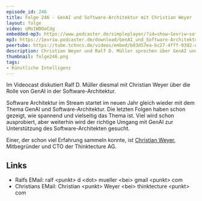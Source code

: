 ```yaml
---
episode_id: 246
title: Folge 246 - GenAI und Software-Architektur mit Christian Weyer 
layout: folge
video: oMoIWDOoCdg
embedded-mp3: https://www.podcaster.de/simpleplayer/?id=show~1evriw~software-architektur-im-stream~pod-fcee180f757670bfad068f4946&v=1736511465
mp3: https://1evriw.podcaster.de/download/GenAI_und_Software-Architektur_mit_Christian_Weyer.mp3
peertube: https://tube.tchncs.de/videos/embed/b03d57ea-bc27-4fff-9392-d1a30df0826a
description: Christian Weyer und Ralf D. Müller sprechen über GenAI und die Auswirkungen auf die Software-Architektur
thumbnail: folge246.png
tags:
- Künstliche Intelligenz
---
```


Im Videocast diskutiert Ralf D. Müller diesmal mit Christian Weyer
über die Rolle von GenAI in der Software-Architektur.

Software Architektur im Stream startet im neuen Jahr gleich wieder mit
dem Thema GenAI und Software-Architektur. Die letzten Folgen haben
schon gezeigt, wie spannend und vielseitig das Thema ist. Viel wird
schon ausprobiert, aber weiterhin wird der richtige Umgang mit GenAI
zur Unterstützung des Software-Architekten gesucht.

Einer, der schon viel Erfahrung sammeln konnte, ist [Christian
Weyer](https://www.thinktecture.com/thinktects/christian-weyer/),
Mitbegründer und CTO der Thinktecture AG.

## Links

* Ralfs EMail: ralf \<punkt\> d \<dot\> mueller \<bei\> gmail \<punkt\> com
* Christians EMail: Christian \<punkt\> Weyer \<bei\> thinktecture \<punkt\> com
